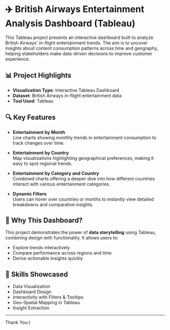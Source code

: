 # ✈️ British Airways Entertainment Analysis Dashboard (Tableau)

This Tableau project presents an interactive dashboard built to analyze British Airways' in-flight entertainment trends. The aim is to uncover insights about content consumption patterns across time and geography, helping stakeholders make data-driven decisions to improve customer experience.

## 📊 Project Highlights

- **Visualization Type**: Interactive Tableau Dashboard
- **Dataset**: British Airways in-flight entertainment data
- **Tool Used**: Tableau

## 🔍 Key Features

- **Entertainment by Month**  
  Line charts showing monthly trends in entertainment consumption to track changes over time.

- **Entertainment by Country**  
  Map visualizations highlighting geographical preferences, making it easy to spot regional trends.

- **Entertainment by Category and Country**  
  Combined charts offering a deeper dive into how different countries interact with various entertainment categories.

- **Dynamic Filters**  
  Users can hover over countries or months to instantly view detailed breakdowns and comparative insights.

## 🧠 Why This Dashboard?

This project demonstrates the power of **data storytelling** using Tableau, combining design with functionality. It allows users to:

- Explore trends interactively
- Compare performance across regions and time
- Derive actionable insights quickly

## 📌 Skills Showcased

- Data Visualization  
- Dashboard Design  
- Interactivity with Filters & Tooltips  
- Geo-Spatial Mapping in Tableau  
- Insight Extraction

---

Thank You:)
